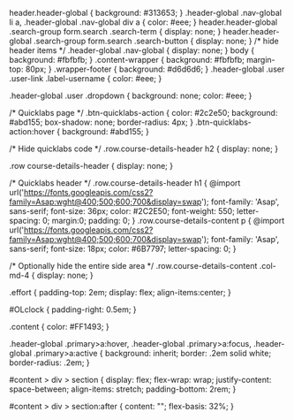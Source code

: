 header.header-global {
    background: #313653;
}
.header-global .nav-global li a, .header-global .nav-global div a {
    color: #eee;
}
header.header-global .search-group form.search .search-term {
    display: none;
}
header.header-global .search-group form.search .search-button {
    display: none;
}
/* hide header items */
.header-global .nav-global {
    display: none;
}
body {
    background: #fbfbfb;
}
.content-wrapper {
    background: #fbfbfb;
    margin-top: 80px;
}
.wrapper-footer {
    background: #d6d6d6;
}
.header-global .user .user-link .label-username {
    color: #eee;
}

.header-global .user .dropdown {
    background: none;
    color: #eee;
}

/* Quicklabs page */
.btn-quicklabs-action {
    color: #2c2e50;
    background: #abd155;
    box-shadow: none;
    border-radius: 4px;
}
.btn-quicklabs-action:hover {
    background: #abd155;
}

/* Hide quicklabs code */
.row.course-details-header h2 {
    display: none;
}

.row course-details-header {
    display: none;
}

/* Quicklabs header */
.row.course-details-header h1 {
    @import url('https://fonts.googleapis.com/css2?family=Asap:wght@400;500;600;700&display=swap');
    font-family: 'Asap', sans-serif;
    font-size: 36px;
    color: #2C2E50;
    font-weight: 550;
    letter-spacing: 0;
    margin:0;
    padding: 0;
}
.row.course-details-content p {
    @import url('https://fonts.googleapis.com/css2?family=Asap:wght@400;500;600;700&display=swap');
    font-family: 'Asap', sans-serif;
    font-size: 18px;
    color: #6B7797;
    letter-spacing: 0;
}

/* Optionally hide the entire side area */
.row.course-details-content .col-md-4 {
    display: none;
}

.effort {
    padding-top: 2em;
    display: flex;
    align-items:center;
}

#OLclock {
    padding-right: 0.5em;
}

.content {
    color: #FF1493;
}

.header-global .primary>a:hover, .header-global .primary>a:focus, .header-global .primary>a:active {
    background: inherit;
    border: .2em solid white;
    border-radius: .2em;
}

#content > div > section {
    display: flex;
    flex-wrap: wrap;
    justify-content: space-between;
    align-items: stretch;
    padding-bottom: 2rem;
}

#content > div > section:after {
    content: "";
    flex-basis: 32%;
}